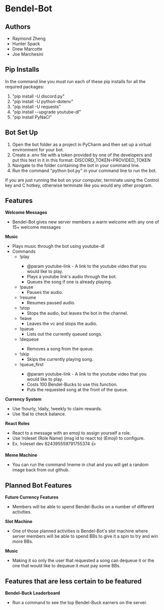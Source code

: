 # Bendel-Bot
## Authors

* Raymond Zheng
* Hunter Spack
* Drew Marcotte
* Joe Marchesini

## Pip Installs

In the command line you must run each of these pip installs for all the required packages:

1. "pip install -U discord.py"
2. "pip install -U python-dotenv"
3. "pip install -U requests"
4. "pip install --upgrade youtube-dl"
5. "pip install PyNaCl"

## Bot Set Up

1. Open the bot folder as a project in PyCharm and then set up a virtual environment for your bot.
2. Create a .env file with a token provided by one of the developers and put this text in it in this format: DISCORD_TOKEN=PROVIDED_TOKEN
3. Navigate to the folder containing the bot in your command line.
4. Run the command "python bot.py" in your command line to run the bot.

If you are just running the bot on your computer, terminate using the Control key and C hotkey, otherwise terminate like you would any other program.

## Features
**Welcome Messages**
- Bendel-Bot gives new server members a warm welcome with any one of 15+ welcome messages

**Music**
- Plays music through the bot using youtube-dl
- Commands
  - !play <youtube-link>
    - @param youtube-link - A link to the youtube video that you would like to play.
    - Plays a youtube link's audio through the bot.
    - Queues the song if one is already playing.
  - !pause
    - Pauses the audio.
  - !resume
    - Resumes paused audio.
  - !stop
    - Stops the audio, but leaves the bot in the channel.
  - !leave
    - Leaves the vc and stops the audio.
  - !queue
    - Lists out the currently queued songs.
  - !dequeue <song-position>
    - Removes a song from the queue.
  - !skip
    - Skips the currently playing song.
  - !queue_first <youtube-link>
    - @param youtube-link - A link to the youtube video that you would like to play.
    - Costs 100 Bendel-Bucks to use this function.
    - Puts the requested song at the front of the queue.

**Currency System**
- Use !hourly, !daily, !weekly to claim rewards.
- Use !bal to check balance.

**React Roles**
- React to a message with an emoji to assign yourself a role.
- Use !roleset (Role Name) (msg id to react to) (Emoji) to configure.
- Ex. !roleset dev 824395559791755374 :thumbsup:

**Meme Machine**
- You can run the command !meme in chat and you will get a random image back from out github.

## Planned Bot Features
**Future Currency Features**
- Members will be able to spend Bendel-Bucks on a number of different activities.

**Slot Machine**
- One of those planned activities is Bendel-Bot's slot machine where server members will be able to spend BBs to give it a spin to try and win more BBs.

**Music**
- Making it so only the user that requested a song can dequeue it or the one that would like to dequeue it must pay some BBs.

## Features that are less certain to be featured
**Bendel-Buck Leaderboard**
- Run a command to see the top Bendel-Buck earners on the server.
